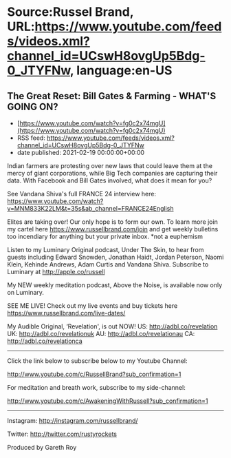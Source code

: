 # Source:Russel Brand, URL:https://www.youtube.com/feeds/videos.xml?channel_id=UCswH8ovgUp5Bdg-0_JTYFNw, language:en-US

## The Great Reset: Bill Gates & Farming - WHAT'S GOING ON?
 - [https://www.youtube.com/watch?v=fg0c2x74mgU](https://www.youtube.com/watch?v=fg0c2x74mgU)
 - RSS feed: https://www.youtube.com/feeds/videos.xml?channel_id=UCswH8ovgUp5Bdg-0_JTYFNw
 - date published: 2021-02-19 00:00:00+00:00

Indian farmers are protesting over new laws that could leave them at the mercy of giant corporations, while Big Tech companies are capturing their data. With Facebook and Bill Gates involved, what does it mean for you?  

See Vandana Shiva's full FRANCE 24 interview here: https://www.youtube.com/watch?v=MNM833K22LM&t=35s&ab_channel=FRANCE24English

Elites are taking over! Our only hope is to form our own. To learn more join my cartel here https://www.russellbrand.com/join and get weekly bulletins too incendiary for anything but your private inbox.
*not a euphemism

Listen to my Luminary Original podcast, Under The Skin, to hear from guests including Edward Snowden, Jonathan Haidt, Jordan Peterson, Naomi Klein, Kehinde Andrews, Adam Curtis and Vandana Shiva.
Subscribe to Luminary at http://apple.co/russell 

My NEW weekly meditation podcast, Above the Noise, is available now only on Luminary.

SEE ME LIVE! Check out my live events and buy tickets here https://www.russellbrand.com/live-dates/ 

My Audible Original, ‘Revelation', is out NOW!
US: http://adbl.co/revelation
UK: http://adbl.co/revelationuk
AU: http://adbl.co/revelationau
CA: http://adbl.co/revelationca

___________________________________
Click the link below to subscribe below to my Youtube Channel:

http://www.youtube.com/c/RussellBrand?sub_confirmation=1


For meditation and breath work, subscribe to my side-channel: 

http://www.youtube.com/c/AwakeningWithRussell?sub_confirmation=1
___________________________________

Instagram: 
http://instagram.com/russellbrand/

Twitter: 
http://twitter.com/rustyrockets

Produced by Gareth Roy

